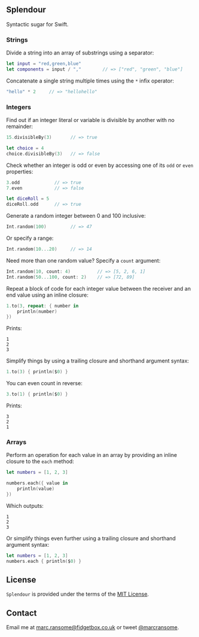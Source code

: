 ## Splendour
Syntactic sugar for Swift.

### Strings

Divide a string into an array of substrings using a separator:

```swift
let input = "red,green,blue"
let components = input / ","		// => ["red", "green", "blue"]
```

Concatenate a single string multiple times using the `*` infix operator:

```swift
"hello" * 2		// => "hellohello"
```

### Integers

Find out if an integer literal or variable is divisible by another with no remainder:

```swift
15.divisibleBy(3)       // => true

let choice = 4
choice.divisibleBy(3)   // => false
```
Check whether an integer is odd or even by accessing one of its `odd` or `even` properties:

```swift
3.odd             // => true
7.even            // => false

let diceRoll = 5
diceRoll.odd      // => true
```

Generate a random integer between 0 and 100 inclusive:

```swift
Int.random(100)			// => 47
```

Or specify a range:

```swift
Int.random(10...20)		// => 14
```

Need more than one random value? Specify a `count` argument:

```swift
Int.random(10, count: 4)          // => [5, 2, 6, 1]
Int.random(50...100, count: 2)    // => [72, 89]
```

Repeat a block of code for each integer value between the receiver and an end value using an inline closure:

```swift
1.to(3, repeat: { number in
    println(number)
})
```

Prints:

```
1
2
3
```

Simplify things by using a trailing closure and shorthand argument syntax:

```swift
1.to(3) { println($0) }
```

You can even count in reverse:

```swift
3.to(1) { println($0) }
```

Prints:

```
3
2
1
```

### Arrays

Perform an operation for each value in an array by providing an inline closure to the `each` method:

```swift
let numbers = [1, 2, 3]

numbers.each({ value in
    println(value)
})
```

Which outputs:

```
1
2
3
```

Or simplify things even further using a trailing closure and shorthand argument syntax:

```swift
let numbers = [1, 2, 3]
numbers.each { println($0) }
```

## License
`Splendour` is provided under the terms of the [MIT License](http://opensource.org/licenses/mit-license.php).

## Contact
Email me at [marc.ransome@fidgetbox.co.uk](mailto:marc.ransome@fidgetbox.co.uk) or tweet [@marcransome](http://www.twitter.com/marcransome).
